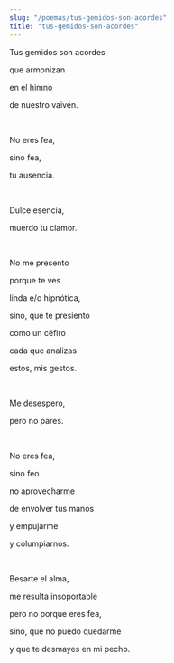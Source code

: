 ```yaml
---
slug: "/poemas/tus-gemidos-son-acordes"
title: "tus-gemidos-son-acordes"
---
```

Tus gemidos son acordes 

que armonizan 

en el himno 

de nuestro vaivén.

&nbsp;

No eres fea, 

sino fea, 

tu ausencia.

&nbsp;

Dulce esencia, 

muerdo tu clamor.

&nbsp;

No me presento

porque te ves

linda e/o hipnótica,

sino, que te presiento

como un céfiro

cada que analizas

estos, mis gestos.

&nbsp;

Me desespero, 

pero no pares.

&nbsp;

No eres fea,

sino feo 

no aprovecharme

de envolver tus manos

y empujarme

y columpiarnos.

&nbsp;

Besarte el alma,

me resulta insoportable

pero no porque eres fea,

sino, que no puedo quedarme

y que te desmayes en mi pecho.
